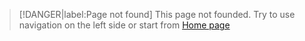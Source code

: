 > [!DANGER|label:Page not found]
> This page not founded. Try to use navigation on the left side or start from [Home page](home.md)
